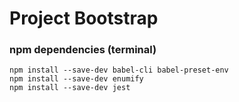 # Project Bootstrap
### npm dependencies (terminal)
    npm install --save-dev babel-cli babel-preset-env
    npm install --save-dev enumify
    npm install --save-dev jest